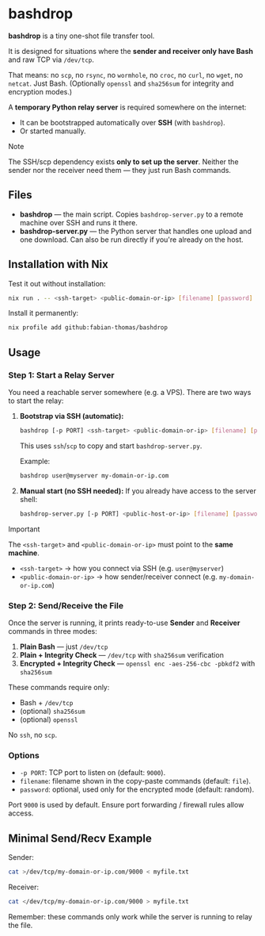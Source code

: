 # bashdrop

**bashdrop** is a tiny one-shot file transfer tool.

It is designed for situations where the **sender and receiver only have Bash** and raw TCP via `/dev/tcp`.

That means: no `scp`, no `rsync`, no `wormhole`, no `croc`, no `curl`, no `wget`, no `netcat`.
Just Bash. (Optionally `openssl` and `sha256sum` for integrity and encryption modes.)

A **temporary Python relay server** is required somewhere on the internet:
- It can be bootstrapped automatically over **SSH** (with `bashdrop`).
- Or started manually.

> [!NOTE]
> The SSH/scp dependency exists **only to set up the server**.
> Neither the sender nor the receiver need them — they just run Bash commands.

## Files

- **bashdrop** — the main script. Copies `bashdrop-server.py` to a remote machine over SSH and runs it there.
- **bashdrop-server.py** — the Python server that handles one upload and one download. Can also be run directly if you're already on the host.

## Installation with Nix

Test it out without installation:

```sh
nix run . -- <ssh-target> <public-domain-or-ip> [filename] [password]
```

Install it permanently:

```sh
nix profile add github:fabian-thomas/bashdrop
```

## Usage

### Step 1: Start a Relay Server

You need a reachable server somewhere (e.g. a VPS).
There are two ways to start the relay:

1. **Bootstrap via SSH (automatic):**
   ```sh
   bashdrop [-p PORT] <ssh-target> <public-domain-or-ip> [filename] [password]
   ```
   This uses `ssh`/`scp` to copy and start `bashdrop-server.py`.

   Example:
   ```sh
   bashdrop user@myserver my-domain-or-ip.com
   ```

2. **Manual start (no SSH needed):**
   If you already have access to the server shell:
   ```sh
   bashdrop-server.py [-p PORT] <public-host-or-ip> [filename] [password]
   ```

> [!IMPORTANT]
> The `<ssh-target>` and `<public-domain-or-ip>` must point to the **same machine**.
> - `<ssh-target>` → how you connect via SSH (e.g. `user@myserver`)
> - `<public-domain-or-ip>` → how sender/receiver connect (e.g. `my-domain-or-ip.com`)

### Step 2: Send/Receive the File

Once the server is running, it prints ready-to-use **Sender** and **Receiver** commands in three modes:

1. **Plain Bash** — just `/dev/tcp`
2. **Plain + Integrity Check** — `/dev/tcp` with `sha256sum` verification
3. **Encrypted + Integrity Check** — `openssl enc -aes-256-cbc -pbkdf2` with `sha256sum`

These commands require only:
- Bash + `/dev/tcp`
- (optional) `sha256sum`
- (optional) `openssl`

No `ssh`, no `scp`.

### Options

- `-p PORT`: TCP port to listen on (default: `9000`).
- `filename`: filename shown in the copy-paste commands (default: `file`).
- `password`: optional, used only for the encrypted mode (default: random).

Port `9000` is used by default.
Ensure port forwarding / firewall rules allow access.

## Minimal Send/Recv Example

Sender:

```sh
cat >/dev/tcp/my-domain-or-ip.com/9000 < myfile.txt
```

Receiver:

```sh
cat </dev/tcp/my-domain-or-ip.com/9000 > myfile.txt
```

Remember: these commands only work while the server is running to relay the file.
